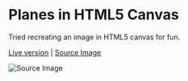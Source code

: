 # Planes in HTML5 Canvas
Tried recreating an image in HTML5 canvas for fun.

[Live version](https://chrisru.github.io/planes/dist/)
|
[Source Image](https://i.imgur.com/tWTYrKb.jpg)

![Source Image](https://i.imgur.com/tWTYrKb.jpg)
